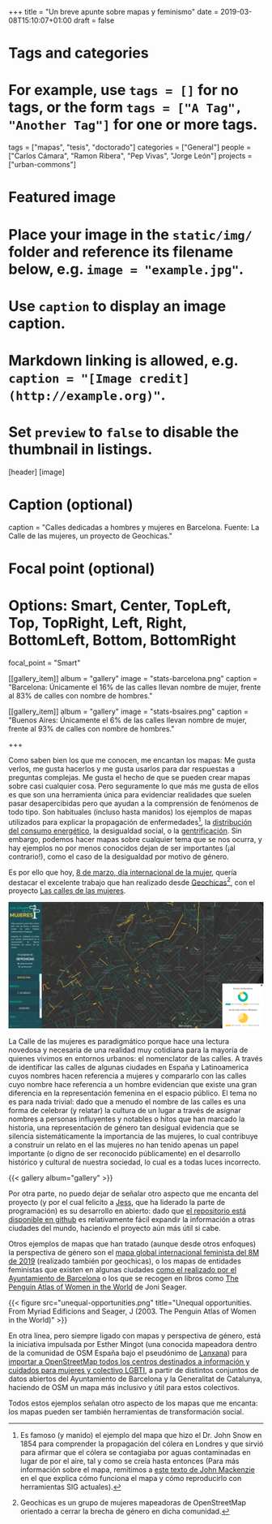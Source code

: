+++
title = "Un breve apunte sobre mapas y feminismo"
date = 2019-03-08T15:10:07+01:00
draft = false

# Tags and categories
# For example, use `tags = []` for no tags, or the form `tags = ["A Tag", "Another Tag"]` for one or more tags.
tags = ["mapas", "tesis", "doctorado"]
categories = ["General"]
people = ["Carlos Cámara", "Ramon Ribera", "Pep Vivas", "Jorge León"]
projects = ["urban-commons"]

# Featured image
# Place your image in the `static/img/` folder and reference its filename below, e.g. `image = "example.jpg"`.
# Use `caption` to display an image caption.
#   Markdown linking is allowed, e.g. `caption = "[Image credit](http://example.org)"`.
# Set `preview` to `false` to disable the thumbnail in listings.
[header]
[image]
# Caption (optional)
caption = "Calles dedicadas a hombres y mujeres en Barcelona. Fuente: La Calle de las mujeres, un proyecto de Geochicas."

# Focal point (optional)
# Options: Smart, Center, TopLeft, Top, TopRight, Left, Right, BottomLeft, Bottom, BottomRight
focal_point = "Smart"


[[gallery_item]]
album = "gallery"
image = "stats-barcelona.png"
caption = "Barcelona: Únicamente el 16% de las calles llevan nombre de mujer, frente al 83% de calles con nombre de hombres."


[[gallery_item]]
album = "gallery"
image = "stats-bsaires.png"
caption = "Buenos Aires: Únicamente el 6% de las calles llevan nombre de mujer, frente al 93% de calles con nombre de hombres."


+++

Como saben bien los que me conocen, me encantan los mapas: Me gusta verlos, me gusta hacerlos y me gusta usarlos para dar respuestas a preguntas complejas. Me gusta el hecho de que se pueden crear mapas sobre casi cualquier cosa. Pero seguramente lo que más me gusta de ellos es que son una herramienta única para evidenciar realidades que suelen pasar desapercibidas pero que ayudan a la comprensión de fenómenos de todo tipo. Son habituales (incluso hasta manidos) los ejemplos de mapas utilizados para explicar la propagación de enfermedades[^snow-map], la [distribución del consumo energético](https://data.worldbank.org/indicator/EG.USE.ELEC.KH.PC?view=map), la desigualdad social, o la [gentrificación](https://www.theguardian.com/cities/2016/sep/30/worlds-most-gentrified-cities-crime-stats-coffee-shops). Sin embargo, podemos hacer mapas sobre cualquier tema que se nos ocurra, y hay ejemplos no por menos conocidos dejan de ser importantes (¡al contrario!), como el caso de la desigualdad por motivo de género.

Es por ello que hoy, [8 de marzo, día internacional de la mujer](https://es.wikipedia.org/wiki/D%C3%ADa_Internacional_de_la_Mujer), quería destacar el excelente trabajo que han realizado desde [Geochicas](geochicas.org)[^geochicas], con el proyecto [Las calles de las mujeres](https://geochicasosm.github.io/lascallesdelasmujeres/).

![Calles dedicadas a hombres y mujeres en Barcelona. Fuente: La Calle de las mujeres, un proyecto de Geochicas](featured.png)

La Calle de las mujeres es paradigmático porque hace una lectura novedosa y necesaria de una realidad muy cotidiana para la mayoría de quienes vivimos en entornos urbanos: el nomenclator de las calles. A través de identificar las calles de algunas ciudades en España y Latinoamerica cuyos nombres hacen referencia a mujeres y compararlo con las calles cuyo nombre hace referencia a un hombre evidencian que existe una gran diferencia en la representación femenina en el espacio público. El tema no es para nada trivial: dado que a menudo el nombre de las calles es una forma de celebrar (y relatar) la cultura de un lugar a través de asignar nombres a personas influyentes y notables o hitos que han marcado la historia, una representación de género tan desigual evidencia que se silencia sistemáticamente la importancia de las mujeres, lo cual contribuye a construir un relato en el las mujeres no han tenido apenas un papel importante (o digno de ser reconocido públicamente) en el desarrollo histórico y cultural de nuestra sociedad, lo cual es a todas luces incorrecto.

{{< gallery album="gallery" >}}

Por otra parte, no puedo dejar de señalar otro aspecto que me encanta del proyecto (y por el cual felicito a [Jess](https://github.com/jessisena), que ha liderado la parte de programación) es su desarrollo en abierto: dado que [el repositorio está disponible en github](https://github.com/geochicasosm/lascallesdelasmujeres) es relativamente fácil expandir la información a otras ciudades del mundo, haciendo el proyecto aún más útil si cabe.

Otros ejemplos de mapas que han tratado (aunque desde otros enfoques) la perspectiva de género son el [mapa global internacional feminista del 8M de 2019](http://umap.openstreetmap.fr/ca/map/mapa-global-internacional-feminista-8m-2019_298894#6/40.372/-2.900) (realizado también por geochicas), o los mapas de entidades feministas que existen en algunas ciudades [como el realizado por el Ayuntamiento de Barcelona](https://ajuntament.barcelona.cat/dones/es/recursos-y-actualidad/mapa-de-entidades-feministas) o los que se recogen en libros como [The Penguin Atlas of Women in the World](https://www.penguinrandomhouse.com/books/303719/the-penguin-atlas-of-women-in-the-world-by-joni-seager/9780143114512) de Joni Seager.

{{< figure src="unequal-opportunities.png" title="Unequal opportunities. From Myriad Edificions and Seager, J (2003. The Penguin Atlas of Women in the World)" >}}

En otra línea, pero siempre ligado con mapas y perspectiva de género, está la iniciativa impulsada por Esther Mingot (una conocida mapeadora dentro de la comunidad de OSM España bajo el pseudónimo de [Lanxana](https://www.openstreetmap.org/user/lanxana)) para [importar a OpenStreetMap todos los centros destinados a información y cuidados para mujeres y colectivo LGBTI](https://wiki.openstreetmap.org/wiki/Import_information_and_care_points_for_women_and_LGTBI_collectives_in_Catalunya), a partir de distintos conjuntos de datos abiertos del Ayuntamiento de Barcelona y la Generalitat de Catalunya, haciendo de OSM un mapa más inclusivo y útil para estos colectivos.

Todos estos ejemplos señalan otro aspecto de los mapas que me encanta: los mapas pueden ser también herramientas de transformación social. 

[^snow-map]: Es famoso (y manido) el ejemplo del mapa que hizo el Dr. John Snow en 1854 para comprender la propagación del cólera en Londres y que sirvió para afirmar que el cólera se contagiaba por aguas contaminadas en lugar de por el aire, tal y como se creía hasta entonces (Para más información sobre el mapa, remitimos a [este texto de John Mackenzie](https://www1.udel.edu/johnmack/frec682/cholera/cholera2.html) en el que explica cómo funciona el mapa y cómo reproducirlo con herramientas SIG actuales).
[^geochicas]: Geochicas es un grupo de mujeres mapeadoras de OpenStreetMap orientado a cerrar la brecha de género en dicha comunidad.
